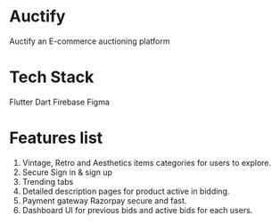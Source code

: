 # Auctify
Auctify an E-commerce auctioning platform

# Tech Stack
Flutter 
Dart
Firebase
Figma

# Features list
1. Vintage, Retro and Aesthetics items categories for users to explore.
2. Secure Sign in & sign up
3. Trending tabs
4. Detailed description pages for product active in bidding.
5. Payment gateway Razorpay secure and fast. 
6. Dashboard UI for previous bids and active bids for each users.

# 

